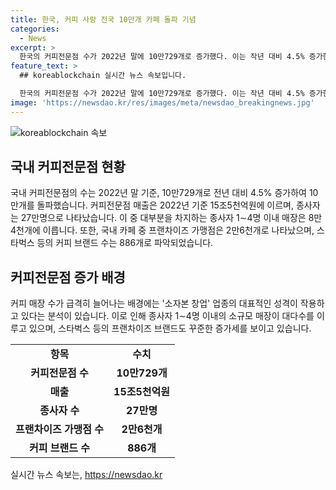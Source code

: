 ```yaml
---
title: 한국, 커피 사랑 전국 10만개 카페 돌파 기념
categories:
  - News
excerpt: >
  한국의 커피전문점 수가 2022년 말에 10만729개로 증가했다. 이는 작년 대비 4.5% 증가한 수치로, 매출은 15조5천억원이며 종사자는 27만명이다. 대다수가 종사자 1∼4명 이내 매장이다. 또한 가맹점을 포함한 국내 카페 수는 2만6천개로, 스타벅스 등의 브랜드 수는 886개로 나타났다. 커피 매장 수의 급증은 소자본 창업 업종의 작용이 크게 작용했다고 보인다. (문의: 심재훈 기자, president21@yna.co.kr) #커피전문점 #스타벅스
feature_text: >
  ## koreablockchain 실시간 뉴스 속보입니다.

  한국의 커피전문점 수가 2022년 말에 10만729개로 증가했다. 이는 작년 대비 4.5% 증가한 수치로, 매출은 15조5천억원이며 종사자는 27만명이다. 대다수가 종사자 1∼4명 이내 매장이다. 또한 가맹점을 포함한 국내 카페 수는 2만6천개로, 스타벅스 등의 브랜드 수는 886개로 나타났다. 커피 매장 수의 급증은 소자본 창업 업종의 작용이 크게 작용했다고 보인다. (문의: 심재훈 기자, president21@yna.co.kr) #커피전문점 #스타벅스
image: 'https://newsdao.kr/res/images/meta/newsdao_breakingnews.jpg'
---
```


<p><img src="https://newsdao.kr/res/images/meta/newsdao_breakingnews.jpg" alt="koreablockchain 속보" /></p>

<h2 data-ke-size="size26">국내 커피전문점 현황</h2>

<p data-ke-size="size16">국내 커피전문점의 수는 2022년 말 기준, 10만729개로 전년 대비 4.5% 증가하여 10만개를 돌파했습니다. 커피전문점 매출은 2022년 기준 15조5천억원에 이르며, 종사자는 27만명으로 나타났습니다. 이 중 대부분을 차지하는 종사자 1∼4명 이내 매장은 8만4천개에 이릅니다. 또한, 국내 카페 중 프랜차이즈 가맹점은 2만6천개로 나타났으며, 스타벅스 등의 커피 브랜드 수는 886개로 파악되었습니다.</p>

<h2 data-ke-size="size26">커피전문점 증가 배경</h2>

<p data-ke-size="size16">커피 매장 수가 급격히 늘어나는 배경에는 '소자본 창업' 업종의 대표적인 성격이 작용하고 있다는 분석이 있습니다. 이로 인해 종사자 1∼4명 이내의 소규모 매장이 대다수를 이루고 있으며, 스타벅스 등의 프랜차이즈 브랜드도 꾸준한 증가세를 보이고 있습니다.</p>

<table>
    <tr>
        <td style="text-align: center; height: 17px;"><b>항목</b></td>
        <td style="text-align: center; height: 17px;"><b>수치</b></td>
    </tr>
    <tr>
        <td style="text-align: center; height: 17px;"><b>커피전문점 수</b></td>
        <td style="text-align: center; height: 17px;"><b>10만729개</b></td>
    </tr>
    <tr>
        <td style="text-align: center; height: 17px;"><b>매출</b></td>
        <td style="text-align: center; height: 17px;"><b>15조5천억원</b></td>
    </tr>
    <tr>
        <td style="text-align: center; height: 17px;"><b>종사자 수</b></td>
        <td style="text-align: center; height: 17px;"><b>27만명</b></td>
    </tr>
    <tr>
        <td style="text-align: center; height: 17px;"><b>프랜차이즈 가맹점 수</b></td>
        <td style="text-align: center; height: 17px;"><b>2만6천개</b></td>
    </tr>
    <tr>
        <td style="text-align: center; height: 17px;"><b>커피 브랜드 수</b></td>
        <td style="text-align: center; height: 17px;"><b>886개</b></td>
    </tr>
</table>
실시간 뉴스 속보는, <a href="https://newsdao.kr" rel="dofollow">https://newsdao.kr</a>



